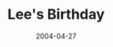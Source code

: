 ---
layout: entry
origin: lloydyweb.com
title: Lee's Birthday
date: '2004-04-27'
excerpt: Happy 23rd birthday to Lee! Bit of grub at the George Stephenson followed by a few games of pool. Lovely!
---